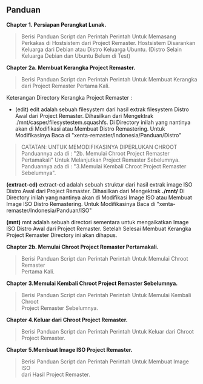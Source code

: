 Panduan
---
**Chapter 1. Persiapan Perangkat Lunak.**
> Berisi Panduan Script dan Perintah Perintah Untuk Memasang Perkakas di
Hostsistem dari Project Remaster. Hostsistem Disarankan Keluarga dari
Debian atau Distro Keluarga Ubuntu. (Distro Selain Keluarga Debian dan 
Ubuntu Belum di Test)

**Chapter 2a. Membuat Kerangka Project Remaster.**
> Berisi Panduan Script dan Perintah Perintah Untuk Membuat Kerangka dari
Project Remaster Pertama Kali. 

Keterangan Directory Kerangka Project Remaster :
* (edit)
edit adalah sebuah filesystem dari hasil extrak filesystem Distro
Awal dari Project Remaster. Dihasilkan dari Mengektrak 
./mnt/casper/filesystestem.squashfs.
Di Directory inilah yang nantinya akan di Modifikasi atau Membuat
Distro Remastering. 
Untuk Modifikasinya Baca di "xenta-remaster/Indonesia/Panduan/Distro"

> CATATAN: UNTUK MEMODIFIKASINYA DIPERLUKAN CHROOT
Panduannya ada di : 
"2b. Memulai Chroot Project Remaster Pertamakali"
Untuk Melanjutkan Project Remaster Sebelumnya.
Panduannya ada di :
"3.Memulai Kembali Chroot Project Remaster Sebelumnya".

**(extract-cd)**
extract-cd adalah sebuah struktur dari hasil extrak image ISO Distro
Awal dari Project Remaster. Dihasilkan dari Mengektrak 
**./mnt/**
Di Directory inilah yang nantinya akan di Modifikasi Image ISO
atau Membuat Image ISO Distro Remastering. 
Untuk Modifikasinya Baca di "xenta-remaster/Indonesia/Panduan/ISO"

**(mnt)**
mnt adalah sebuah directori sementara untuk mengaikatkan Image ISO Distro
Awal dari Project Remaster. Setelah Selesai Membuat Kerangka Project Remaster
Directory ini akan dihapus.

**Chapter 2b. Memulai Chroot Project Remaster Pertamakali.**
> Berisi Panduan Script dan Perintah Perintah Untuk Memulai Chroot Remaster   
Pertama Kali.

**Chapter 3.Memulai Kembali Chroot Project Remaster Sebelumnya.**  
> Berisi Panduan Script dan Perintah Perintah Untuk Memulai Kembali Chroot    
Project Remaster Sebelumnya.

**Chapter 4.Keluar dari Chroot Project Remaster.**  
> Berisi Panduan Script dan Perintah Perintah Untuk Keluar dari Chroot 
Project Remaster.

**Chapter 5.Membuat Image ISO Project Remaster.**
> Berisi Panduan Script dan Perintah Perintah Untuk Membuat Image ISO  
dari Hasil Project Remaster.

